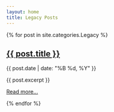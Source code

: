 ```yaml
---
layout: home
title: Legacy Posts
---
```


{% for post in site.categories.Legacy %}
  <h2><a href="{{ post.url }}">{{ post.title }}</a></h2>
  <p>{{ post.date | date: "%B %d, %Y" }}</p>
  <p>{{ post.excerpt }}</p>
  <p><a href="{{ post.url }}">Read more...</a></p>
{% endfor %}